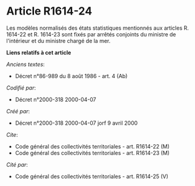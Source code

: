# Article R1614-24

Les modèles normalisés des états statistiques mentionnés aux articles R. 1614-22 et R. 1614-23 sont fixés par arrêtés
conjoints du ministre de l'intérieur et du ministre chargé de la mer.

**Liens relatifs à cet article**

_Anciens textes_:

  - Décret n°86-989 du 8 août 1986 - art. 4 (Ab)

_Codifié par_:

  - Décret n°2000-318 2000-04-07

_Créé par_:

  - Décret n°2000-318 2000-04-07 jorf 9 avril 2000

_Cite_:

  - Code général des collectivités territoriales - art. R1614-22 (M)
  - Code général des collectivités territoriales - art. R1614-23 (M)

_Cité par_:

  - Code général des collectivités territoriales - art. R1614-25 (V)
